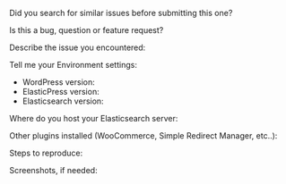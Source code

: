 Did you search for similar issues before submitting this one?

Is this a bug, question or feature request?

Describe the issue you encountered:

Tell me your Environment settings:
- WordPress version:
- ElasticPress version:
- Elasticsearch version:

Where do you host your Elasticsearch server:

Other plugins installed (WooCommerce, Simple Redirect Manager, etc..):

Steps to reproduce:

Screenshots, if needed: